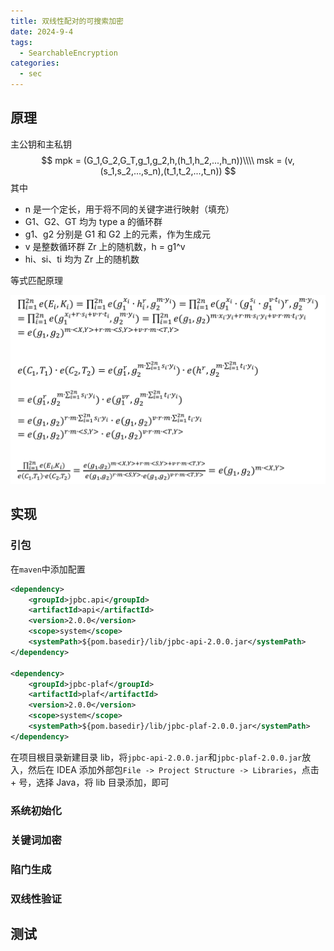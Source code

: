 ```yaml
---
title: 双线性配对的可搜索加密
date: 2024-9-4
tags:
  - SearchableEncryption
categories:
  - sec
---
```


## 原理

主公钥和主私钥
$$
mpk = (G_1,G_2,G_T,g_1,g_2,h,(h_1,h_2,...,h_n))\\\\
msk = (v,(s_1,s_2,...,s_n),(t_1,t_2,...,t_n))
$$
其中

- n 是一个定长，用于将不同的关键字进行映射（填充）
- G1、G2、GT 均为 type a 的循环群
- g1、g2 分别是 G1 和 G2 上的元素，作为生成元
- v 是整数循环群 Zr 上的随机数，h = g1^v
- hi、si、ti 均为 Zr 上的随机数

等式匹配原理

<img src="./assets/image-20240904132459194.png">

## 实现

### 引包

在`maven`中添加配置

```xml
<dependency>
    <groupId>jpbc.api</groupId>
    <artifactId>api</artifactId>
    <version>2.0.0</version>
    <scope>system</scope>
    <systemPath>${pom.basedir}/lib/jpbc-api-2.0.0.jar</systemPath>
</dependency>

<dependency>
    <groupId>jpbc-plaf</groupId>
    <artifactId>plaf</artifactId>
    <version>2.0.0</version>
    <scope>system</scope>
    <systemPath>${pom.basedir}/lib/jpbc-plaf-2.0.0.jar</systemPath>
</dependency>
```

在项目根目录新建目录 lib，将`jpbc-api-2.0.0.jar`和`jpbc-plaf-2.0.0.jar`放入，然后在 IDEA 添加外部包`File -> Project Structure -> Libraries`，点击 + 号，选择 Java，将 lib 目录添加，即可

### 系统初始化

### 关键词加密

### 陷门生成

### 双线性验证

## 测试
